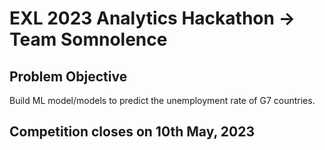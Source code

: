 # EXL 2023 Analytics Hackathon -> Team Somnolence

## Problem Objective

Build ML model/models to predict the unemployment rate of G7 countries.

## Competition closes on 10th May, 2023
